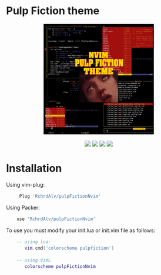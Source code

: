 # Pulp Fiction theme

<p align="center">
  <img src=".imgs/themepic.jpg" width="300" >

</p>
<p align="Center">
  <img src="https://img.shields.io/badge/LICENSE-MIT-redstyle=plastic&logo">
  <img src="https://img.shields.io/badge/-Neovim-success?logo=neovim&logoColor=blue&labelColor=2eff04&color=00A5FF" >
  <img src="https://img.shields.io/badge/-Vim-success?logo=vim&logoColor=013F00&labelColor=2eff04&color=D6FFD5" >
  <img src="https://img.shields.io/badge/-Linux-success?logo=linux&logoColor=ffffff&labelColor=246FFF&color=7A7A7A" >
</p>

# Installation

Using vim-plug:
```lua
     Plug 'RchrdAlv/pulpFictionNvim'
```

Using Packer:
```lua
    use 'RchrdAlv/pulpFictionNvim'
```
To use you must modify your init.lua or init.vim file as follows:
```lua
    -- using lua:
       vim.cmd('colorscheme pulpfiction')
    
    -- using VimL 
       colorscheme pulpFictionNvim
```
